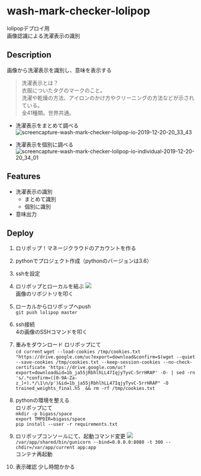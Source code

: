# wash-mark-checker-lolipop
lolipopデプロイ用  
画像認識による洗濯表示の識別

## Description
画像から洗濯表示を識別し、意味を表示する

>洗濯表示とは？  
衣服についたタグのマークのこと。  
洗濯や乾燥の方法、アイロンのかけ方やクリーニングの方法などが示されている。  
全41種類。世界共通。

- 洗濯表示をまとめて調べる  
![screencapture-wash-mark-checker-lolipop-io-2019-12-20-20_33_43](https://user-images.githubusercontent.com/20394831/71253446-45ef3980-236b-11ea-896a-d3e3052f4e51.png)

- 洗濯表示を個別に調べる
![screencapture-wash-mark-checker-lolipop-io-individual-2019-12-20-20_34_01](https://user-images.githubusercontent.com/20394831/71253445-45ef3980-236b-11ea-9452-7a586cfb24eb.png)


## Features
- 洗濯表示の識別
  - まとめて識別
  - 個別に識別
- 意味出力

## Deploy
1. ロリポップ！マネージクラウドのアカウントを作る
2. pythonでプロジェクト作成（pythonのバージョンは3.6）
3. sshを設定
4. ロリポップとローカルを結ぶ ![](https://support.mc.lolipop.jp/hc/article_attachments/360018389253/python-ssh-info.png)  
画像のリポジトリを叩く
5. ローカルからロリポップへpush  
`git push lolipop master`
6. ssh接続  
4の画像のSSHコマンドを叩く
7. 重みをダウンロード
ロリポップにて  
`cd current`
`wget --load-cookies /tmp/cookies.txt "https://drive.google.com/uc?export=download&confirm=$(wget --quiet --save-cookies /tmp/cookies.txt --keep-session-cookies --no-check-certificate 'https://drive.google.com/uc?export=download&id=1b_ja55jRbhlhLL47IqjyTyvC-5rrHRAP' -O- | sed -rn 's/.*confirm=([0-9A-Za-z_]+).*/\1\n/p')&id=1b_ja55jRbhlhLL47IqjyTyvC-5rrHRAP" -O trained_weights_final.h5  && rm -rf /tmp/cookies.txt`

8. pythonの環境を整える  
ロリポップにて  
`mkdir -p bigass/space`  
`export TMPDIR=bigass/space`  
`pip install --user -r requirements.txt`

9. ロリポップコンソールにて、起動コマンド変更
![](https://support.mc.lolipop.jp/hc/article_attachments/360017672594/command-input-flask.png)
`/var/app/shared/bin/gunicorn --bind=0.0.0.0:8080 -t 300 --chdir=/var/app/current app:app`  
コンテナ再起動

10. 表示確認
少し時間かかる

